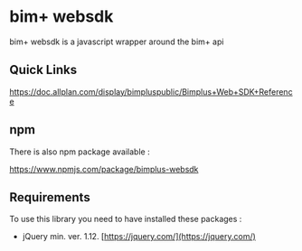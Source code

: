 bim+ websdk
=========

bim+ websdk is a javascript wrapper around the bim+ api

Quick Links
-----------

https://doc.allplan.com/display/bimpluspublic/Bimplus+Web+SDK+Reference


npm
---

There is also npm package available :

https://www.npmjs.com/package/bimplus-websdk


Requirements 
-----------

To use this library you need to have installed these packages :

  * jQuery min. ver. 1.12.      [https://jquery.com/](https://jquery.com/)
    